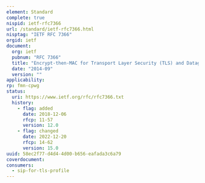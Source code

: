 ```yaml
---
element: Standard
complete: true
nispid: ietf-rfc7366
url: /standard/ietf-rfc7366.html
nisptag: "IETF RFC 7366"
orgid: ietf
document:
  org: ietf
  pubnum: "RFC 7366"
  title: "Encrypt-then-MAC for Transport Layer Security (TLS) and Datagram Transport Layer Security (DTLS)"
  date: "2014-09"
  version: ""
applicability:
rp: fmn-cpwg
status:
  uri: https://www.ietf.org/rfc/rfc7366.txt
  history: 
    - flag: added
      date: 2018-12-06
      rfcp: 11-57
      version: 12.0
    - flag: changed
      date: 2022-12-20
      rfcp: 14-62
      version: 15.0
uuid: 58ec2f77-d4d4-4d00-b656-eafada3c6a79
coverdocument:
consumers:
  - sip-for-tls-profile
---
```

